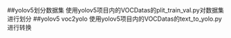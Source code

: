 ##yolov5划分数据集
使用yolov5项目内的VOCDatas的plit_train_val.py对数据集进行划分
##yolov5 voc2yolo
使用yolov5项目内的VOCDatas的text_to_yolo.py进行转换